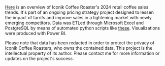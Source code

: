 [Here](https://github.com/ryanloveriner/2024_retail_coffee_trends/blob/main/2024%20Retail%20Visuals.pdf) is an overview of Iconik Coffee Roaster's 2024 retail coffee sales trends. It's part of an ongoing pricing strategy project designed to lessen the impact of tarrifs and improve sales in a tightening market with newly emerging competitors. Data was ETLed through Microsoft Excel and PostgreSQL by means of automated python scripts like [these](https://github.com/ryanloveriner/clover_to_postgresql_automators). Visualizations were produced with Power BI.

Please note that data has been redacted in order to protect the privacy of Iconik Coffee Roasters, who owns the contained data. This project is the intellectual property of its author. Please contact me for more information or updates on the project's success.
